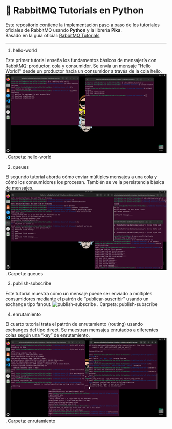 # 🐇 RabbitMQ Tutorials en Python

Este repositorio contiene la implementación paso a paso de los tutoriales oficiales de RabbitMQ usando **Python** y la librería **Pika**.  
Basado en la guía oficial: [RabbitMQ Tutorials](https://www.rabbitmq.com/getstarted.html)

---
1. hello-world

Este primer tutorial enseña los fundamentos básicos de mensajería con RabbitMQ: productor, cola y consumidor. Se envía un mensaje "Hello World!" desde un productor hacia un consumidor a través de la cola hello.
![Hello World ](hello-world/Images/hello_world.png)
.
Carpeta: hello-world

2. queues

El segundo tutorial aborda cómo enviar múltiples mensajes a una cola y cómo los consumidores los procesan. También se ve la persistencia básica de mensajes.
![queues ](queues/img/evidencia.png)
.
Carpeta: queues

3. publish-subscribe

Este tutorial muestra cómo un mensaje puede ser enviado a múltiples consumidores mediante el patrón de “publicar-suscribir” usando un exchange tipo fanout.
![publish-subscribe ](publish-subscribe/img/evidencia.png)
.
Carpeta: publish-subscribe

4. enrutamiento

El cuarto tutorial trata el patrón de enrutamiento (routing) usando exchanges del tipo direct. Se muestran mensajes enrutados a diferentes colas según una “key” de enrutamiento.
![enrutamiento](enrutamiento/images/evidencia.png)
.
Carpeta: enrutamiento

